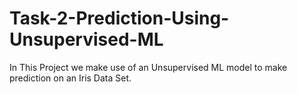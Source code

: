 # Task-2-Prediction-Using-Unsupervised-ML
In This Project we make use of an Unsupervised ML model to make prediction on an Iris Data Set.
